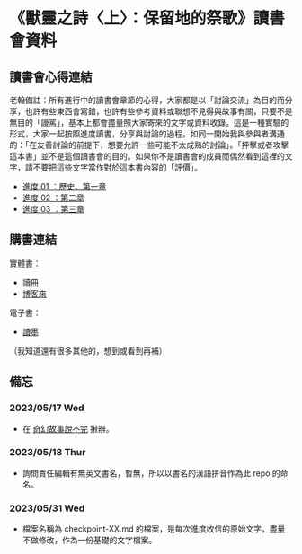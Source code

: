 # 《獸靈之詩〈上〉：保留地的祭歌》讀書會資料

## 讀書會心得連結

老翰備註：所有進行中的讀書會章節的心得，大家都是以「討論交流」為目的而分享，也許有些東西會寫錯，也許有些參考資料或聯想不見得與故事有關，只要不是無目的「謾罵」，基本上都會盡量照大家寄來的文字或資料收錄。這是一種實驗的形式，大家一起按照進度讀書，分享與討論的過程。如同一開始我與參與者溝通的：「在友善討論的前提下，想要允許一些可能不太成熟的討論」。「抨擊或者攻擊這本書」並不是這個讀書會的目的。如果你不是讀書會的成員而偶然看到這裡的文字，請不要把這些文字當作對於這本書內容的「評價」。

- [進度 01 ：歷史、第一章](./checkpoint-01/checkpoint-01.md)
- [進度 02 ：第二章](./checkpoint-02/checkpoint-02.md)
- [進度 03 ：第三章](./checkpoint-03/checkpoint-03.md)

## 購書連結

實體書：

- [讀冊](https://www.taaze.tw/usedList.html?oid=11101008247)
- [博客來](https://www.books.com.tw/products/0010954862)

電子書：

- [讀墨](https://readmoo.com/book/210271294000101)

（我知道還有很多其他的，想到或看到再補）

## 備忘

### 2023/05/17 Wed

- 在 [奇幻故事說不完](https://www.facebook.com/groups/558245969265282) 揪辦。

### 2023/05/18 Thur

- 詢問責任編輯有無英文書名，暫無，所以以書名的漢語拼音作為此 repo 的命名。

### 2023/05/31 Wed

- 檔案名稱為 checkpoint-XX.md 的檔案，是每次進度收信的原始文字，盡量不做修改，作為一份基礎的文字檔案。
